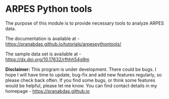 # ARPES Python tools

The purpose of this module is to provide necessary tools to analyze ARPES data.

The documentation is available at - <https://pranabdas.github.io/tutorials/arpespythontools/>

The sample data set is available at - <https://dx.doi.org/10.17632/rfhhh54g9m>

**Disclaimer:** This program is under development. There could be bugs. I hope I will have time to update, bug-fix and add new features regularly, so please check back often. If you find some bugs, or think some features would be helpful, please let me know. You can find contact details in my homepage - <https://pranabdas.github.io>  
